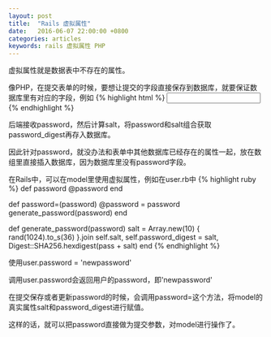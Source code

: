 ```yaml
---
layout: post
title:  "Rails 虚拟属性"
date:   2016-06-07 22:00:00 +0800
categories: articles
keywords: rails 虚拟属性 PHP
---
```


虚拟属性就是数据表中不存在的属性。

像PHP，在提交表单的时候，要想让提交的字段直接保存到数据库，就要保证数据库里有对应的字段，例如
{% highlight html %}
<input type="password" name="password" />
{% endhighlight %}

后端接收password，然后计算salt，将password和salt组合获取password_digest再存入数据库。

因此针对password，就没办法和表单中其他数据库已经存在的属性一起，放在数组里直接插入数据库，因为数据库里没有password字段。

在Rails中，可以在model里使用虚拟属性，例如在user.rb中
{% highlight ruby %}
def password
  @password
end

def password=(password)
  @password = password
  generate_password(password)
end

def generate_password(password)
  salt = Array.new(10) { rand(1024).to_s(36) }.join
  self.salt, self.password_digest =
      salt, Digest::SHA256.hexdigest(pass + salt)
end
{% endhighlight %}

使用user.password = 'newpassword'

调用user.password会返回用户的password，即'newpassword'

在提交保存或者更新password的时候，会调用password=这个方法，将model的真实属性salt和password_digest进行赋值。

这样的话，就可以把password直接做为提交参数，对model进行操作了。
